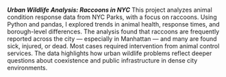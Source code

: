 ***Urban Wildlife Analysis: Raccoons in NYC***
This project analyzes animal condition response data from NYC Parks, with a focus on raccoons. Using Python and pandas, I explored trends in animal health, response times, and borough-level differences. 
The analysis found that raccoons are frequently reported across the city — especially in Manhattan — and many are found sick, injured, or dead. Most cases required intervention from animal control services. 
The data highlights how urban wildlife problems reflect deeper questions about coexistence and public infrastructure in dense city environments.
